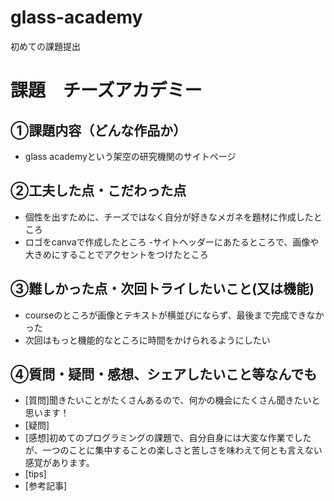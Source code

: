 # glass-academy
初めての課題提出
# 課題　チーズアカデミー

## ①課題内容（どんな作品か）
- glass academyという架空の研究機関のサイトページ

## ②工夫した点・こだわった点
- 個性を出すために、チーズではなく自分が好きなメガネを題材に作成したところ
- ロゴをcanvaで作成したところ
-サイトヘッダーにあたるところで、画像や大きめにすることでアクセントをつけたところ 

## ③難しかった点・次回トライしたいこと(又は機能)
- courseのところが画像とテキストが横並びにならず、最後まで完成できなかった
- 次回はもっと機能的なところに時間をかけられるようにしたい

## ④質問・疑問・感想、シェアしたいこと等なんでも
- [質問]聞きたいことがたくさんあるので、何かの機会にたくさん聞きたいと思います！
- [疑問]
- [感想]初めてのプログラミングの課題で、自分自身には大変な作業でしたが、一つのことに集中することの楽しさと苦しさを味わえて何とも言えない感覚があります。
- [tips]
- [参考記事]
